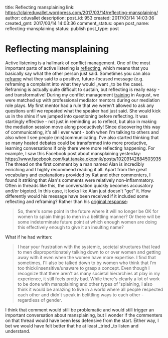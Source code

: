 title: Reflecting mansplaining
link: https://claireduvallet.wordpress.com/2017/03/14/reflecting-mansplaining/
author: cduvallet
description: 
post_id: 953
created: 2017/03/14 14:03:36
created_gmt: 2017/03/14 14:03:36
comment_status: open
post_name: reflecting-mansplaining
status: publish
post_type: post

# Reflecting mansplaining

Active listening is a hallmark of conflict management. One of the most important parts of active listening is [reflecting](https://www.skillsyouneed.com/ips/reflecting.html), which means that you basically say what the other person just said. Sometimes you can also [reframe](https://books.google.com/books?id=xSFHAAAAQBAJ&pg=PT148&lpg=PT148&dq=reframing+future+focused+communication&source=bl&ots=t28J00gwQ-&sig=ejgrUrWiySJhESrKCP5N7e0Euf0&hl=en&sa=X&ved=0ahUKEwjwjvDQjtbSAhWm3YMKHbQvBgAQ6AEILzAE#v=onepage&q=reframing%20future%20focused%20communication&f=false) what they said to a positive, future-focused message (e.g. reframing a complaint into what they would _want _to be the case). Reframing is actually quite difficult to sustain, but reflecting is really easy - and transformative! During my conflict management [training](https://studentlife.mit.edu/conflictmanagement/trainings-and-workshops) in August, we were matched up with professional mediator mentors during our mediation role plays. My first mentor had a rule that we weren't allowed to ask any questions until we repeated what the speaker had just said. She would kick us in the shins if we jumped into questioning before reflecting. It was startingly effective - not just in reminding us to reflect, but also in making the mediation session move along productively! Since discovering this way of communicating, it's all I ever want - both when I'm talking to others and also when I see people (mis)communicating.  I've also started thinking that so many heated debates could be transformed into more productive, learning conversations if only there were more reflecting happening. For example, I saw this Facebook post about mansplaining yesterday: https://www.facebook.com/kat.tanaka.okopnik/posts/10209142684503935 The thread on the first comment by a man named Alan is incredibly enriching and I highly recommend reading it all. Apart from the great vocabulary and explanations provided by Kat and other commenters, I found it striking that Alan's comments were relatively non-inflammatory. Often in threads like this, the conversation quickly becomes accusatory and/or bigoted. In this case, it looks like Alan just doesn't "get" it. How differently would his message have been received if it included some reflecting and reframing? Rather than his [original response](https://www.facebook.com/kat.tanaka.okopnik/posts/10209142684503935?comment_id=10209142703464409&reply_comment_id=10209142717744766&comment_tracking=%7B%22tn%22%3A%22R%22%7D): 

> So, there's some point in the future where it will no longer be OK for women to splain things to men in a belittling manner? Or there will be some indeterminate future point at which enough women are doing this effectively enough to give it an insulting name?

What if he had written: 

> I hear your frustration with the systemic, societal structures that lead to men disproportionately talking down to or over women and getting away with it even when the women have more expertise. I find that sometimes, I'll also be talked down to by women who think that I'm too thick/insensitive/unaware to grasp a concept. Even though I recognize that there aren't as many societal hierarchies at play in my experience, it still feels pretty bad. While there's clearly a lot of work to be done with mansplaining and other types of 'splaining, I also think it would be amazing to live in a world where all people respected each other and didn't speak in belittling ways to each other - regardless of gender.

I think that comment would still be problematic and would still trigger an important conversation about mansplaining, but I wonder if the commenters on that thread would have been less defensive from the start. Either way, I bet we would have felt better that he at least _tried _to listen and understand.